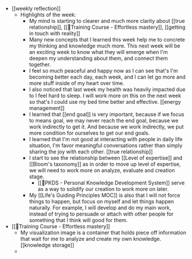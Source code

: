 - [[weekly reflection]]
    - Highlights of the week:
        - My mind is starting to clearer and much more clarity about [[true relationship]], [[🌱Training Course - Effortless mastery]], [[getting in touch with reality]]
        - Many new concepts that I learned this week help me to concrete my thinking and knowledge much more. This next week will be an exciting week to know what they will emerge when I'm deepen my understanding about them, and connect them together.
        - I feel so much peaceful and happy now as I can see that's I'm becoming better each day, each week, and I can let go more and more stuff inside of my heart over time.
        - I also noticed that last week my health was heavily impacted due to I feel hard to sleep. I will work more on this on the next week so that's I could use my bed time better and effective. [[energy management]]
        - I learned that [[end goal]] is very important, because if we focus to means goal, we may never reach the end goal, because we work indirectly to get it. And because we work indirectly, we put more condition for ourselves to get our end goals. 
        - I learned that I'm not good at interacting with people in daily life situation, I'm favor meaningful conversations rather than simply sharing the joy with each other. [[true relationship]]
        - I start to see the relationship between [[Level of expertise]] and [[Bloom's taxonomy]] as in order to move up level of expertise, we will need to work more on analyze, evaluate and creation stage.
            - [[🌱PKDS - Personal Knowledge Development System]] serve as a way to solidify our creation to work more on later.
        - My [[Life's Guiding Principles MOC]] is also that I will not force things to happen, but focus on myself and let things happen naturally. For example, I will develop and do my main work, instead of trying to persuade or attach with other people for something that I think will good for them.
- [[🌱Training Course - Effortless mastery]]
    - My visualization image is a container that holds piece off information that wait for me to analyze and create my own knowledge. [[knowledge storage]]
    - 
